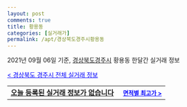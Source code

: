 ```yaml
---
layout: post
comments: true
title: 황용동
categories: [실거래가]
permalink: /apt/경상북도경주시황용동
---
```


2021년 09월 06일 기준, <a href="/apt/경상북도경주시">경상북도경주시</a> 황용동 한달간 실거래 정보

<a style="color: blue;" href="/apt/경상북도경주시">< 경상북도 경주시 전체 실거래 정보</a>
<!---- start ---->
<table>
  <tr>
    <td colspan="4" style="font-weight: bold;"><a href="/apt/경상북도경주시황용동{name_without_space}">오늘 등록된 실거래 정보가 없습니다</a> &nbsp;&nbsp;&nbsp; <a style="color: blue; font-size: smaller;" href="/apt/경상북도경주시황용동{name_without_space}">면적별 최고가 ></a></td>
  </tr>
    
</table>
<!---- end ---->
    